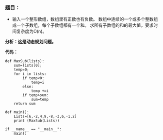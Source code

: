 ### 题目：

- 输入一个整形数组，数组里有正数也有负数。
  数组中连续的一个或多个整数组成一个子数组，每个子数组都有一个和。
  求所有子数组的和的最大值。要求时间复杂度为O(n)。

**分析：这是动态规划问题。**

**代码：**

```
def MaxSub(lists):
	sum=lists[0];
	temp=0;
	for i in lists:
		if temp<0:
			temp=i
		else:
			temp +=i
		if temp>sum:
			sum=temp
	return sum

def main():
	Lists=[6,-2,4,9,-8,-3,6,-1,2]
	print (MaxSub(Lists))

if __name__ == "__main__":
	main()
```

